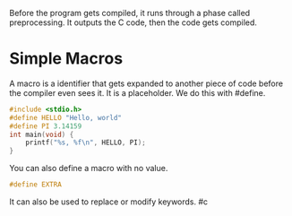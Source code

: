 Before the program gets compiled, it runs through a phase called preprocessing. It outputs the C code, then the code gets compiled.
# Simple Macros
A macro is a identifier that gets expanded to another piece of code before the compiler even sees it. It is a placeholder. We do this with \#define.
```c
#include <stdio.h>
#define HELLO "Hello, world"
#define PI 3.14159
int main(void) {
	printf("%s, %f\n", HELLO, PI);
}
```
You can also define a macro with no value.
```c
#define EXTRA
```
It can also be used to replace or modify keywords.
#c 